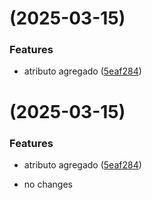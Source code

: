 # [](https://github.com/Johan-1502/gha_try_3/compare/v1.0.0...v) (2025-03-15)


### Features

* atributo agregado ([5eaf284](https://github.com/Johan-1502/gha_try_3/commit/5eaf2846e763c52b5f89ec0f77795ef88c803b63))



# [](https://github.com/Johan-1502/gha_try_3/compare/v1.0.0...v) (2025-03-15)


### Features

* atributo agregado ([5eaf284](https://github.com/Johan-1502/gha_try_3/commit/5eaf2846e763c52b5f89ec0f77795ef88c803b63))



- no changes